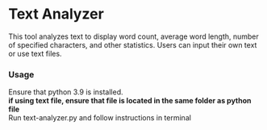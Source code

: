 # Text Analyzer
This tool analyzes text to display word count, average word length, number of specified characters, and other statistics. Users can input their own text or use text files.

### Usage  
Ensure that python 3.9 is installed.  
**if using text file, ensure that file is located in the same folder as python file**  
Run text-analyzer.py and follow instructions in terminal  
    
    
